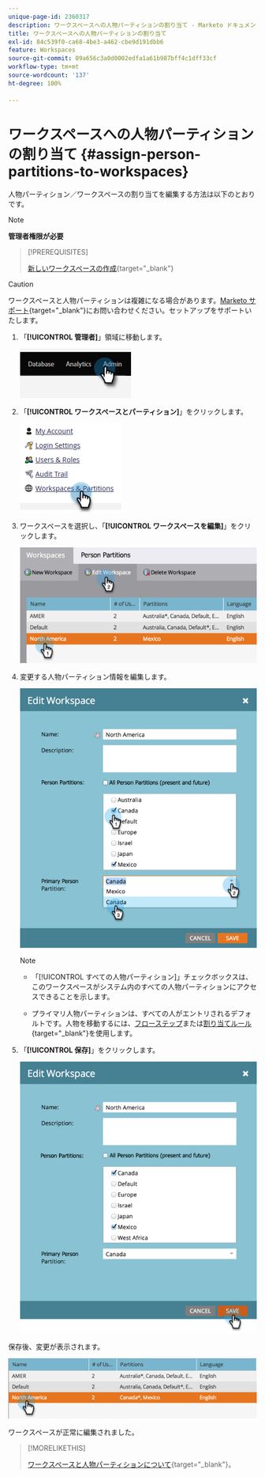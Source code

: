 ```yaml
---
unique-page-id: 2360317
description: ワークスペースへの人物パーティションの割り当て - Marketo ドキュメント - 製品ドキュメント
title: ワークスペースへの人物パーティションの割り当て
exl-id: 84c539f0-ca68-4be3-a462-cbe9d191dbb6
feature: Workspaces
source-git-commit: 09a656c3a0d0002edfa1a61b987bff4c1dff33cf
workflow-type: tm+mt
source-wordcount: '137'
ht-degree: 100%

---
```


# ワークスペースへの人物パーティションの割り当て {#assign-person-partitions-to-workspaces}

人物パーティション／ワークスペースの割り当てを編集する方法は以下のとおりです。

>[!NOTE]
>
>**管理者権限が必要**

>[!PREREQUISITES]
>
>[新しいワークスペースの作成](/help/marketo/product-docs/administration/workspaces-and-person-partitions/create-a-new-workspace.md){target="_blank"}

>[!CAUTION]
>
>ワークスペースと人物パーティションは複雑になる場合があります。[Marketo サポート](https://nation.marketo.com/t5/Support/ct-p/Support){target="_blank"}にお問い合わせください。セットアップをサポートいたします。

1. 「**[!UICONTROL 管理者]**」領域に移動します。

   ![](assets/assign-person-partitions-to-workspaces-1.png)

1. 「**[!UICONTROL ワークスペースとパーティション]**」をクリックします。

   ![](assets/assign-person-partitions-to-workspaces-2.png)

1. ワークスペースを選択し、「**[!UICONTROL ワークスペースを編集]**」をクリックします。

   ![](assets/assign-person-partitions-to-workspaces-3.png)

1. 変更する人物パーティション情報を編集します。

   ![](assets/assign-person-partitions-to-workspaces-4.png)

   >[!NOTE]
   >
   >* 「[!UICONTROL すべての人物パーティション]」チェックボックスは、このワークスペースがシステム内のすべての人物パーティションにアクセスできることを示します。
   >
   >* プライマリ人物パーティションは、すべての人がエントリされるデフォルトです。人物を移動するには、[フローステップ](/help/marketo/product-docs/core-marketo-concepts/smart-campaigns/flow-actions/use-add-choice-in-a-flow-step.md)または[割り当てルール](/help/marketo/product-docs/administration/workspaces-and-person-partitions/assigning-person-partitions-with-assignment-rules.md){target="_blank"}を使用します。

1. 「**[!UICONTROL 保存]**」をクリックします。

   ![](assets/assign-person-partitions-to-workspaces-5.png)

保存後、変更が表示されます。

![](assets/assign-person-partitions-to-workspaces-6.png)

ワークスペースが正常に編集されました。

>[!MORELIKETHIS]
>
>[ワークスペースと人物パーティションについて](/help/marketo/product-docs/administration/workspaces-and-person-partitions/understanding-workspaces-and-person-partitions.md){target="_blank"}。
